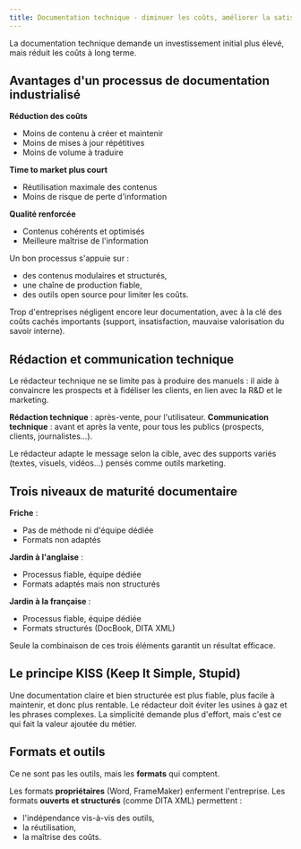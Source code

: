 ```yaml
---
title: Documentation technique - diminuer les coûts, améliorer la satisfaction client
---
```


La documentation technique demande un investissement initial plus élevé, mais réduit les coûts à long terme.

## Avantages d'un processus de documentation industrialisé

**Réduction des coûts**

* Moins de contenu à créer et maintenir
* Moins de mises à jour répétitives
* Moins de volume à traduire

**Time to market plus court**

* Réutilisation maximale des contenus
* Moins de risque de perte d'information

**Qualité renforcée**

* Contenus cohérents et optimisés
* Meilleure maîtrise de l'information

Un bon processus s'appuie sur :

* des contenus modulaires et structurés,
* une chaîne de production fiable,
* des outils open source pour limiter les coûts.

Trop d'entreprises négligent encore leur documentation, avec à la clé des coûts cachés importants (support, insatisfaction, mauvaise valorisation du savoir interne).

## Rédaction et communication technique

Le rédacteur technique ne se limite pas à produire des manuels :
il aide à convaincre les prospects et à fidéliser les clients, en lien avec la R\&D et le marketing.

**Rédaction technique** : après-vente, pour l'utilisateur.
**Communication technique** : avant et après la vente, pour tous les publics (prospects, clients, journalistes…).

Le rédacteur adapte le message selon la cible, avec des supports variés (textes, visuels, vidéos…) pensés comme outils marketing.

## Trois niveaux de maturité documentaire

**Friche** :

* Pas de méthode ni d'équipe dédiée
* Formats non adaptés

**Jardin à l'anglaise** :

* Processus fiable, équipe dédiée
* Formats adaptés mais non structurés

**Jardin à la française** :

* Processus fiable, équipe dédiée
* Formats structurés (DocBook, DITA XML)

Seule la combinaison de ces trois éléments garantit un résultat efficace.

## Le principe KISS (Keep It Simple, Stupid)

Une documentation claire et bien structurée est plus fiable, plus facile à maintenir, et donc plus rentable.
Le rédacteur doit éviter les usines à gaz et les phrases complexes. La simplicité demande plus d'effort, mais c'est ce qui fait la valeur ajoutée du métier.

## Formats et outils

Ce ne sont pas les outils, mais les **formats** qui comptent.

Les formats **propriétaires** (Word, FrameMaker) enferment l'entreprise.
Les formats **ouverts et structurés** (comme DITA XML) permettent :

* l'indépendance vis-à-vis des outils,
* la réutilisation,
* la maîtrise des coûts.
